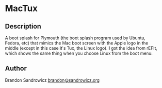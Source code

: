 MacTux
======

Description
-----------

A boot splash for Plymouth (the boot splash program used by Ubuntu, Fedora,
etc) that mimics the Mac boot screen with the Apple logo in the middle (except
in this case it's Tux, the Linux logo). I got the idea from rEFIt, which shows
the same thing when you choose Linux from the boot menu.

Author
------

Brandon Sandrowicz <brandon@sandrowicz.org>
